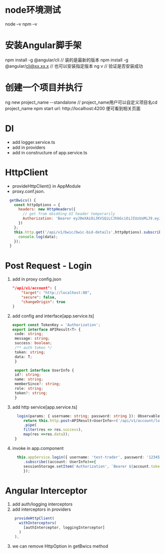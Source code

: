 # node环境测试​
  node –v​
  npm –v​
​
# 安装Angular脚手架​
npm install -g @angular/cli  // 装的是最新的版本​
npm install -g @angular/cli@xx.xx.x // 也可以安装指定版本​
ng v  // 验证是否安装成功​

# 创建一个项目并执行​

ng new project_name  --standalone // project_name用户可以自定义项目名​
cd project_name​
npm start​
url: http://localhost:4200 便可看到相关页面

# DI
- add logger.service.ts
- add in providers
- add in constructure of app.service.ts


# HttpClient
- provideHttpClient()  in AppModule
- proxy.conf.json.
```javascript
  getBwics() {
    const httpOptions = {
      headers: new HttpHeaders({
        // get from ebidding UI header temporarily
        Authorization: 'Bearer eyJ0eXAiOiJKV1QiLCJhbGciOiJIUzUxMiJ9.eyJyb2xlIjoiVFJBREVSIiwibmFtZSI6IjEyMzQ1NiIsImV4cCI6MTY4NzQ5MTE0OCwidXNlcklkIjoidGVzdC10cmFkZXIifQ.qpXvzorU0gJ5LYhu4VQj4ZWNj9ktQI3Naexc_-ap1EfpFW-1onkezdOWAJAA08XSkSVL8IVNM4DNQUJsibuZSQ'
      })
    };
    this.http.get('/api/v1/bwic/bwic-bid-details',httpOptions).subscribe(data => {
      console.log(data);
    });
  }
```

# Post Request - Login
1. add in proxy config.json
    ```json
    "/api/v1/account": {
        "target": "http://localhost:80",
        "secure": false,
        "changeOrigin": true
    }
    ```
2. add config and interface[app.service.ts]
   ```typescript
   export const TokenKey = 'Authorization';
   export interface APIResult<T> {
    code: string;
    message: string;
    success: boolean;
    /** auth token */
    token: string;
    data: T;
    }

    export interface UserInfo {
    id?: string;
    name: string;
    memberSince?: string;
    role: string;
    token?: string;
    }
   ```
3. add http service[app.service.ts]
   ```typescript
     login(params: { username: string; password: string }): Observable<UserInfo> {
        return this.http.post<APIResult<UserInfo>>('/api/v1/account/login', params)
        .pipe(
        filter(res => res.success),
        map(res =>res.data));
    }
   ```
4. invoke in app.component
   ```typescript
     this.appService.login({ username: 'test-trader', password: '123456' })
        .subscribe((account: UserInfo)=>{
        sessionStorage.setItem('Authorization', `Bearer ${account.token}`);
        });
   ```
# Angular Interceptor
1. add auth/logging interceptors
2. add interceptors in providers
   ```typescript
    provideHttpClient(
      withInterceptors(
        [authInterceptor, loggingInterceptor]
      )
    ),
   ``` 
2. we can remove HttpOption in getBwics method